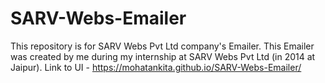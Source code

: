 # SARV-Webs-Emailer
This repository is for SARV Webs Pvt Ltd company's Emailer. This Emailer was created by me during my internship at SARV Webs Pvt Ltd (in 2014 at Jaipur).
Link to UI - https://mohatankita.github.io/SARV-Webs-Emailer/
